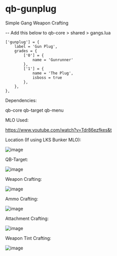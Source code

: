 # qb-gunplug

Simple Gang Weapon Crafting

-- Add this below to qb-core > shared > gangs.lua

    ['gunplug'] = {
		label = 'Gun Plug',
		grades = {
            ['0'] = {
                name = 'Gunrunner'
            },
            ['1'] = {
                name = 'The Plug',
                isboss = true
            },
        },
	},

Dependencies: 

qb-core
qb-target
qb-menu


MLO Used: 

https://www.youtube.com/watch?v=Tdr86ezfkes&t


Location (If using LKS Bunker MLO):

![image](https://i.ibb.co/2ZwpWGd/Location.png)

QB-Target:

![image](https://i.ibb.co/9bdPLHc/Crafting-Menu.png)

Weapon Crafting:

![image](https://i.ibb.co/JtCk5s7/Weapon-Crafting.png)

Ammo Crafting:

![image](https://i.ibb.co/ZJmkb4M/Ammo-Crafting.png)

Attachment Crafting:

![image](https://i.ibb.co/m8rPyH6/Attachment-Crafting.png)

Weapon Tint Crafting:

![image](https://i.ibb.co/cCTSCyv/Weapon-Tint-Crafting.png)

